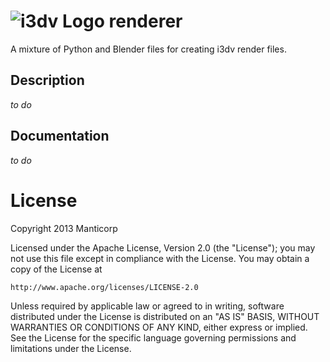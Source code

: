  ![i3dv Logo](https://raw.github.com/manticorp/i3dv-viewer/master/img/logo.png "i3dv Logo") renderer
=============

A mixture of Python and Blender files for creating i3dv render files.

## Description

*to do*

## Documentation

*to do*

License
=======

Copyright 2013 Manticorp

Licensed under the Apache License, Version 2.0 (the "License");
you may not use this file except in compliance with the License.
You may obtain a copy of the License at

    http://www.apache.org/licenses/LICENSE-2.0

Unless required by applicable law or agreed to in writing, software
distributed under the License is distributed on an "AS IS" BASIS,
WITHOUT WARRANTIES OR CONDITIONS OF ANY KIND, either express or implied.
See the License for the specific language governing permissions and
limitations under the License.
